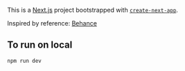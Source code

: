 This is a [Next.js](https://nextjs.org/) project bootstrapped with [`create-next-app`](https://github.com/vercel/next.js/tree/canary/packages/create-next-app).

Inspired by reference: [Behance](https://www.behance.net/gallery/196479691/URIA-Transforming-The-Way-You-See-The-World)

## To run on local

```bash
npm run dev
```


